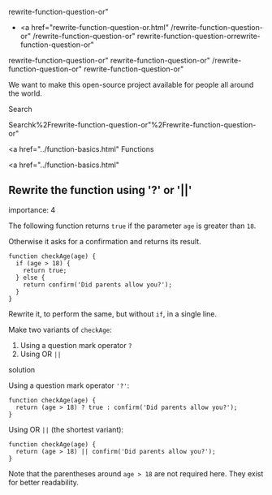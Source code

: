 rewrite-function-question-or"

- <a href="rewrite-function-question-or.html"
  /rewrite-function-question-or"
  /rewrite-function-question-or"
  rewrite-function-question-orrewrite-function-question-or"

<!-- -->

rewrite-function-question-or"
rewrite-function-question-or"
/rewrite-function-question-or"
rewrite-function-question-or"

We want to make this open-source project available for people all around the world.

Search

Searchk%2Frewrite-function-question-or"%2Frewrite-function-question-or" </a>

<a href="../function-basics.html" Functions</span></a>

<a href="../function-basics.html"

## Rewrite the function using '?' or '||'

<span class="task__importance" title="How important is the task, from 1 to 5">importance: 4</span>

The following function returns `true` if the parameter `age` is greater than `18`.

Otherwise it asks for a confirmation and returns its result.

    function checkAge(age) {
      if (age > 18) {
        return true;
      } else {
        return confirm('Did parents allow you?');
      }
    }

Rewrite it, to perform the same, but without `if`, in a single line.

Make two variants of `checkAge`:

1.  Using a question mark operator `?`
2.  Using OR `||`

solution

Using a question mark operator `'?'`:

    function checkAge(age) {
      return (age > 18) ? true : confirm('Did parents allow you?');
    }

Using OR `||` (the shortest variant):

    function checkAge(age) {
      return (age > 18) || confirm('Did parents allow you?');
    }

Note that the parentheses around `age > 18` are not required here. They exist for better readability.
